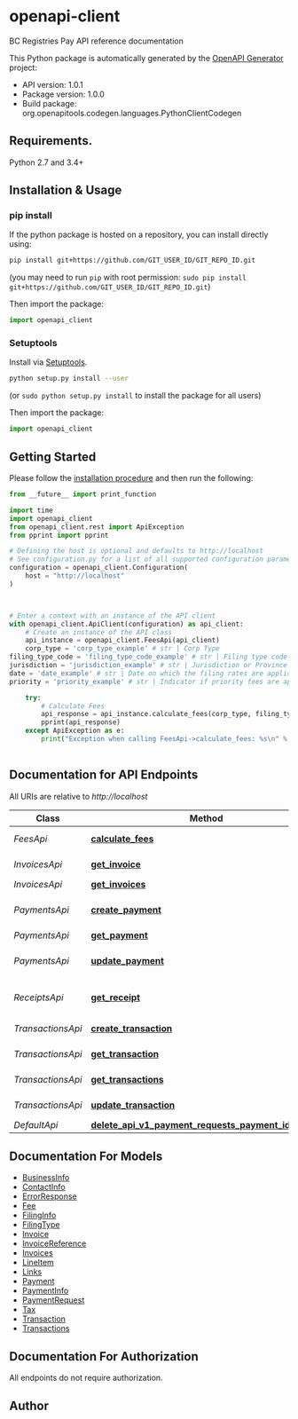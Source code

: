 # openapi-client
BC Registries Pay API reference documentation

This Python package is automatically generated by the [OpenAPI Generator](https://openapi-generator.tech) project:

- API version: 1.0.1
- Package version: 1.0.0
- Build package: org.openapitools.codegen.languages.PythonClientCodegen

## Requirements.

Python 2.7 and 3.4+

## Installation & Usage
### pip install

If the python package is hosted on a repository, you can install directly using:

```sh
pip install git+https://github.com/GIT_USER_ID/GIT_REPO_ID.git
```
(you may need to run `pip` with root permission: `sudo pip install git+https://github.com/GIT_USER_ID/GIT_REPO_ID.git`)

Then import the package:
```python
import openapi_client
```

### Setuptools

Install via [Setuptools](http://pypi.python.org/pypi/setuptools).

```sh
python setup.py install --user
```
(or `sudo python setup.py install` to install the package for all users)

Then import the package:
```python
import openapi_client
```

## Getting Started

Please follow the [installation procedure](#installation--usage) and then run the following:

```python
from __future__ import print_function

import time
import openapi_client
from openapi_client.rest import ApiException
from pprint import pprint

# Defining the host is optional and defaults to http://localhost
# See configuration.py for a list of all supported configuration parameters.
configuration = openapi_client.Configuration(
    host = "http://localhost"
)



# Enter a context with an instance of the API client
with openapi_client.ApiClient(configuration) as api_client:
    # Create an instance of the API class
    api_instance = openapi_client.FeesApi(api_client)
    corp_type = 'corp_type_example' # str | Corp Type
filing_type_code = 'filing_type_code_example' # str | Filing type code
jurisdiction = 'jurisdiction_example' # str | Jurisdiction or Province code (optional)
date = 'date_example' # str | Date on which the filing rates are applicable (optional)
priority = 'priority_example' # str | Indicator if priority fees are applicable (optional)

    try:
        # Calculate Fees
        api_response = api_instance.calculate_fees(corp_type, filing_type_code, jurisdiction=jurisdiction, date=date, priority=priority)
        pprint(api_response)
    except ApiException as e:
        print("Exception when calling FeesApi->calculate_fees: %s\n" % e)
    
```

## Documentation for API Endpoints

All URIs are relative to *http://localhost*

Class | Method | HTTP request | Description
------------ | ------------- | ------------- | -------------
*FeesApi* | [**calculate_fees**](docs/FeesApi.md#calculate_fees) | **GET** /api/v1/fees/{corp_type}/{filing_type_code} | Calculate Fees
*InvoicesApi* | [**get_invoice**](docs/InvoicesApi.md#get_invoice) | **GET** /api/v1/payment-requests/{payment_identifier}/invoices/{invoice_id} | Get Invoice
*InvoicesApi* | [**get_invoices**](docs/InvoicesApi.md#get_invoices) | **GET** /api/v1/payment-requests/{payment_identifier}/invoices | Get Invoices
*PaymentsApi* | [**create_payment**](docs/PaymentsApi.md#create_payment) | **POST** /api/v1/payment-requests | Create payment records
*PaymentsApi* | [**get_payment**](docs/PaymentsApi.md#get_payment) | **GET** /api/v1/payment-requests/{payment_identifier} | Get Payment
*PaymentsApi* | [**update_payment**](docs/PaymentsApi.md#update_payment) | **PUT** /api/v1/payment-requests/{payment_identifier} | Update payment records
*ReceiptsApi* | [**get_receipt**](docs/ReceiptsApi.md#get_receipt) | **GET** /api/v1/payment-requests/{payment_identifier}/receipts | Get receipt for the payment
*TransactionsApi* | [**create_transaction**](docs/TransactionsApi.md#create_transaction) | **POST** /api/v1/payment-requests/{payment_identifier}/transactions | Create a transaction
*TransactionsApi* | [**get_transaction**](docs/TransactionsApi.md#get_transaction) | **GET** /api/v1/payment-requests/{payment_identifier}/transactions/{transaction_identifier} | Get Transaction
*TransactionsApi* | [**get_transactions**](docs/TransactionsApi.md#get_transactions) | **GET** /api/v1/payment-requests/{payment_identifier}/transactions | Get Transactions
*TransactionsApi* | [**update_transaction**](docs/TransactionsApi.md#update_transaction) | **PUT** /api/v1/payment-requests/{payment_identifier}/transactions/{transaction_identifier} | Update a transaction
*DefaultApi* | [**delete_api_v1_payment_requests_payment_identifier**](docs/DefaultApi.md#delete_api_v1_payment_requests_payment_identifier) | **DELETE** /api/v1/payment-requests/{payment_identifier} | 


## Documentation For Models

 - [BusinessInfo](docs/BusinessInfo.md)
 - [ContactInfo](docs/ContactInfo.md)
 - [ErrorResponse](docs/ErrorResponse.md)
 - [Fee](docs/Fee.md)
 - [FilingInfo](docs/FilingInfo.md)
 - [FilingType](docs/FilingType.md)
 - [Invoice](docs/Invoice.md)
 - [InvoiceReference](docs/InvoiceReference.md)
 - [Invoices](docs/Invoices.md)
 - [LineItem](docs/LineItem.md)
 - [Links](docs/Links.md)
 - [Payment](docs/Payment.md)
 - [PaymentInfo](docs/PaymentInfo.md)
 - [PaymentRequest](docs/PaymentRequest.md)
 - [Tax](docs/Tax.md)
 - [Transaction](docs/Transaction.md)
 - [Transactions](docs/Transactions.md)


## Documentation For Authorization

 All endpoints do not require authorization.

## Author




